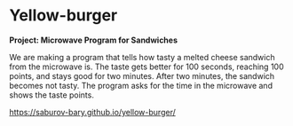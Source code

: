 # Yellow-burger

**Project: Microwave Program for Sandwiches**

We are making a program that tells how tasty a melted cheese sandwich from the microwave is. The taste gets better for 100 seconds, reaching 100 points, and stays good for two minutes. After two minutes, the sandwich becomes not tasty. The program asks for the time in the microwave and shows the taste points.

https://saburov-bary.github.io/yellow-burger/
